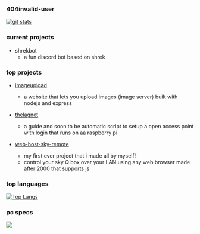### 404invalid-user 

[![git stats](https://github-readme-stats.vercel.app/api?username=404invalid-user&show_icons=true&theme=radical)](https://invaliduser.uk.to)

### current projects 

- shrekbot
  - a fun discord bot based on shrek

### top projects

- [imageupload](https://github.com/404invalid-user/imageupload)
  - a website that lets you upload images (image server) built with nodejs and express 

- [thelagnet](https://lagnet.glitch.me)
  - a guide and soon to be automatic script to setup a open access point with login that runs on aa raspberry pi

- [web-host-sky-remote](https://github.com/404invalid-user/web-host-sky-remote)
  - my first ever project that i made all by myself!
  - control your sky Q box over your LAN using any web browser made after 2000 that supports js

### top languages 
[![Top Langs](https://github-readme-stats.vercel.app/api/top-langs/?username=404invalid-user)](https://invaliduser.uk.to/projects/)
### pc specs
<a title="pc" href="https://invaliduser.uk.to/pcspecs.html"><img src="https://www.pcgamebenchmark.com/signature/intel-core-i5-5350u/8gb/intel-hd-6000/twitch.png"></a>
